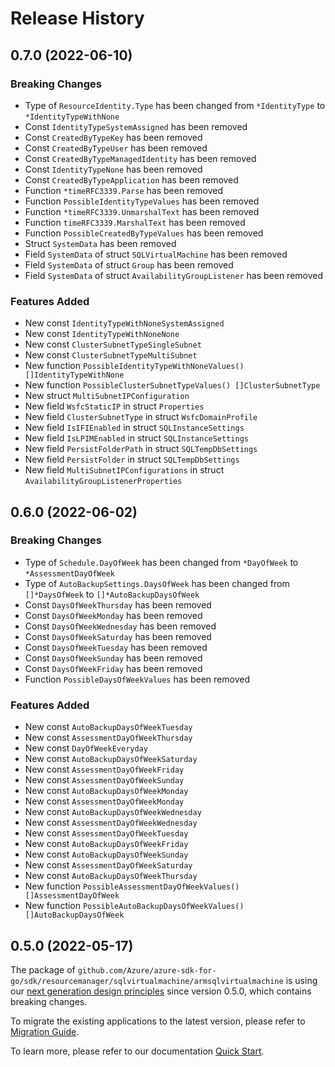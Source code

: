 # Release History

## 0.7.0 (2022-06-10)
### Breaking Changes

- Type of `ResourceIdentity.Type` has been changed from `*IdentityType` to `*IdentityTypeWithNone`
- Const `IdentityTypeSystemAssigned` has been removed
- Const `CreatedByTypeKey` has been removed
- Const `CreatedByTypeUser` has been removed
- Const `CreatedByTypeManagedIdentity` has been removed
- Const `IdentityTypeNone` has been removed
- Const `CreatedByTypeApplication` has been removed
- Function `*timeRFC3339.Parse` has been removed
- Function `PossibleIdentityTypeValues` has been removed
- Function `*timeRFC3339.UnmarshalText` has been removed
- Function `timeRFC3339.MarshalText` has been removed
- Function `PossibleCreatedByTypeValues` has been removed
- Struct `SystemData` has been removed
- Field `SystemData` of struct `SQLVirtualMachine` has been removed
- Field `SystemData` of struct `Group` has been removed
- Field `SystemData` of struct `AvailabilityGroupListener` has been removed

### Features Added

- New const `IdentityTypeWithNoneSystemAssigned`
- New const `IdentityTypeWithNoneNone`
- New const `ClusterSubnetTypeSingleSubnet`
- New const `ClusterSubnetTypeMultiSubnet`
- New function `PossibleIdentityTypeWithNoneValues() []IdentityTypeWithNone`
- New function `PossibleClusterSubnetTypeValues() []ClusterSubnetType`
- New struct `MultiSubnetIPConfiguration`
- New field `WsfcStaticIP` in struct `Properties`
- New field `ClusterSubnetType` in struct `WsfcDomainProfile`
- New field `IsIFIEnabled` in struct `SQLInstanceSettings`
- New field `IsLPIMEnabled` in struct `SQLInstanceSettings`
- New field `PersistFolderPath` in struct `SQLTempDbSettings`
- New field `PersistFolder` in struct `SQLTempDbSettings`
- New field `MultiSubnetIPConfigurations` in struct `AvailabilityGroupListenerProperties`


## 0.6.0 (2022-06-02)
### Breaking Changes

- Type of `Schedule.DayOfWeek` has been changed from `*DayOfWeek` to `*AssessmentDayOfWeek`
- Type of `AutoBackupSettings.DaysOfWeek` has been changed from `[]*DaysOfWeek` to `[]*AutoBackupDaysOfWeek`
- Const `DaysOfWeekThursday` has been removed
- Const `DaysOfWeekMonday` has been removed
- Const `DaysOfWeekWednesday` has been removed
- Const `DaysOfWeekSaturday` has been removed
- Const `DaysOfWeekTuesday` has been removed
- Const `DaysOfWeekSunday` has been removed
- Const `DaysOfWeekFriday` has been removed
- Function `PossibleDaysOfWeekValues` has been removed

### Features Added

- New const `AutoBackupDaysOfWeekTuesday`
- New const `AssessmentDayOfWeekThursday`
- New const `DayOfWeekEveryday`
- New const `AutoBackupDaysOfWeekSaturday`
- New const `AssessmentDayOfWeekFriday`
- New const `AssessmentDayOfWeekSunday`
- New const `AutoBackupDaysOfWeekMonday`
- New const `AssessmentDayOfWeekMonday`
- New const `AutoBackupDaysOfWeekWednesday`
- New const `AssessmentDayOfWeekWednesday`
- New const `AssessmentDayOfWeekTuesday`
- New const `AutoBackupDaysOfWeekFriday`
- New const `AutoBackupDaysOfWeekSunday`
- New const `AssessmentDayOfWeekSaturday`
- New const `AutoBackupDaysOfWeekThursday`
- New function `PossibleAssessmentDayOfWeekValues() []AssessmentDayOfWeek`
- New function `PossibleAutoBackupDaysOfWeekValues() []AutoBackupDaysOfWeek`


## 0.5.0 (2022-05-17)

The package of `github.com/Azure/azure-sdk-for-go/sdk/resourcemanager/sqlvirtualmachine/armsqlvirtualmachine` is using our [next generation design principles](https://azure.github.io/azure-sdk/general_introduction.html) since version 0.5.0, which contains breaking changes.

To migrate the existing applications to the latest version, please refer to [Migration Guide](https://aka.ms/azsdk/go/mgmt/migration).

To learn more, please refer to our documentation [Quick Start](https://aka.ms/azsdk/go/mgmt).